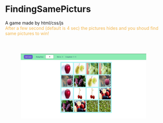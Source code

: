 # FindingSamePicturs
A game made by html/css/js
<br>
<span style="color:#f2b64f !important;">After a few second (default is 4 sec) the pictures hides and you shoud find same pictures to win!</span>
<br><br>
<img style="width:80%; margin:40px 10%;" src="https://github.com/only-js/FindingSamePicturs/blob/master/screenshot.PNG">
